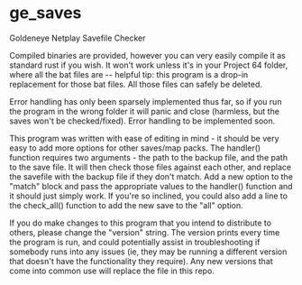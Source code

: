 # ge_saves
Goldeneye Netplay Savefile Checker 

Compiled binaries are provided, however you can very easily compile it as standard rust if you wish.  It won't work unless it's in your Project 64 folder, where all the bat files are -- helpful tip: this program is a drop-in replacement for those bat files.  All those files can safely be deleted.

Error handling has only been sparsely implemented thus far, so if you run the program in the wrong folder it will panic and close (harmless, but the saves won't be checked/fixed).  Error handling to be implemented soon.

This program was written with ease of editing in mind - it should be very easy to add more options for other saves/map packs.  The handler() function requires two arguments - the path to the backup file, and the path to the save file.  It will then check those files against each other, and replace the savefile with the backup file if they don't match.  Add a new option to the "match" block and pass the appropriate values to the handler() function and it should just simply work.  If you're so inclined, you could also add a line to the check_all() function to add the new save to the "all" option.

If you do make changes to this program that you intend to distribute to others, please change the "version" string.  The version prints every time the program is run, and could potentially assist in troubleshooting if somebody runs into any issues (ie, they may be running a different version that doesn't have the functionality they require).  Any new versions that come into common use will replace the file in this repo.
